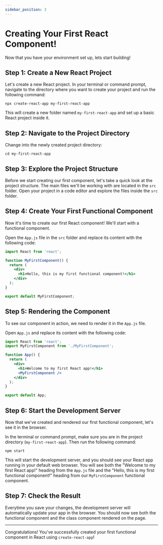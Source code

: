 ```yaml
---
sidebar_position: 3
---
```


# Creating Your First React Component!

Now that you have your environment set up, lets start building!


## Step 1: Create a New React Project

Let's create a new React project. In your terminal or command prompt, navigate to the directory where you want to create your project and run the following command:

```
npx create-react-app my-first-react-app
```

This will create a new folder named `my-first-react-app` and set up a basic React project inside it.

## Step 2: Navigate to the Project Directory

Change into the newly created project directory:

```
cd my-first-react-app
```

## Step 3: Explore the Project Structure

Before we start creating our first component, let's take a quick look at the project structure. The main files we'll be working with are located in the `src` folder. Open your project in a code editor and explore the files inside the `src` folder.

## Step 4: Create Your First Functional Component

Now it's time to create our first React component! We'll start with a functional component.

Open the `App.js` file in the `src` folder and replace its content with the following code:

```jsx
import React from 'react';

function MyFirstComponent() {
  return (
    <div>
      <h1>Hello, this is my first functional component!</h1>
    </div>
  );
}

export default MyFirstComponent;
```

## Step 5: Rendering the Component

To see our component in action, we need to render it in the `App.js` file.

Open `App.js` and replace its content with the following code:

```jsx
import React from 'react';
import MyFirstComponent from './MyFirstComponent';

function App() {
  return (
    <div>
      <h1>Welcome to my first React app!</h1>
      <MyFirstComponent />
    </div>
  );
}

export default App;
```

## Step 6: Start the Development Server

Now that we've created and rendered our first functional component, let's see it in the browser.

In the terminal or command prompt, make sure you are in the project directory (`my-first-react-app`). Then run the following command:

```
npm start
```

This will start the development server, and you should see your React app running in your default web browser. You will see both the "Welcome to my first React app!" heading from the `App.js` file and the "Hello, this is my first functional component!" heading from our `MyFirstComponent` functional component.


## Step 7: Check the Result

Everytime you save your changes, the development server will automatically update your app in the browser. You should now see both the functional component and the class component rendered on the page.

---

Congratulations! You've successfully created your first functional component in React using `create-react-app`!
